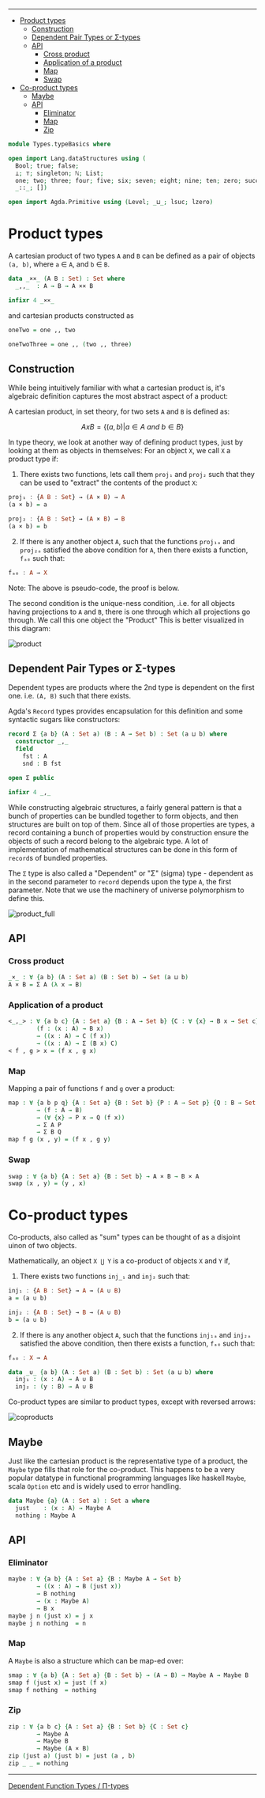 <!-- START doctoc generated TOC please keep comment here to allow auto update -->
<!-- DON'T EDIT THIS SECTION, INSTEAD RE-RUN doctoc TO UPDATE -->
****

- [Product types](#product-types)
  - [Construction](#construction)
  - [Dependent Pair Types or Σ-types](#dependent-pair-types-or-%CF%83-types)
  - [API](#api)
    - [Cross product](#cross-product)
    - [Application of a product](#application-of-a-product)
    - [Map](#map)
    - [Swap](#swap)
- [Co-product types](#co-product-types)
  - [Maybe](#maybe)
  - [API](#api-1)
    - [Eliminator](#eliminator)
    - [Map](#map-1)
    - [Zip](#zip)

<!-- END doctoc generated TOC please keep comment here to allow auto update -->


```agda
module Types.typeBasics where

open import Lang.dataStructures using (
  Bool; true; false;
  ⊥; ⊤; singleton; ℕ; List;
  one; two; three; four; five; six; seven; eight; nine; ten; zero; succ;
  _::_; [])

open import Agda.Primitive using (Level; _⊔_; lsuc; lzero)
```

# Product types

A cartesian product of two types `A` and `B` can be defined as a pair of objects `(a, b)`, where `a` ∈ `A`, and `b` ∈ `B`.

```agda
data _××_ (A B : Set) : Set where
  _,,_  : A → B → A ×× B

infixr 4 _××_
```

and cartesian products constructed as

```agda
oneTwo = one ,, two

oneTwoThree = one ,, (two ,, three)
```

## Construction

While being intuitively familiar with what a cartesian product is, it's algebraic definition captures the most abstract aspect of a product:

A cartesian product, in set theory, for two sets `A` and `B` is defined as:

$$ A x B = \{ (a , b) | a ∈ A ~and~ b ∈ B \} $$

In  type theory, we look at another way of defining product types, just by looking at them as objects in themselves:
For an object `X`, we call `X` a product type if:

1. There exists two functions, lets call them `proj₁` and `proj₂` such that they can be used to "extract" the contents of the product `X`:

```haskell
proj₁ : {A B : Set} → (A × B) → A
(a × b) = a

proj₂ : {A B : Set} → (A × B) → B
(a × b) = b
```

2. If there is any another object `A`, such that the functions `proj₁ₐ` and `proj₂ₐ` satisfied the above condition for `A`, then there exists a function, `fₐ₀` such that:

```haskell
fₐ₀ : A → X
```

Note: The above is pseudo-code, the proof is below.

The second condition is the unique-ness condition, .i.e. for all objects having projections to `A` and `B`, there is one through which all projections go through. We call this one object the "Product" This is better visualized in this diagram:

![product](./product.png)


## Dependent Pair Types or Σ-types

Dependent types are products where the 2nd type is dependent on the first one. i.e. `(A, B)` such that there exists.

Agda's `Record` types provides encapsulation for this definition and some syntactic sugars like constructors:

```agda
record Σ {a b} (A : Set a) (B : A → Set b) : Set (a ⊔ b) where
  constructor _,_
  field
    fst : A
    snd : B fst

open Σ public

infixr 4 _,_
```

While constructing algebraic structures, a fairly general pattern is that a bunch of properties can be bundled together to form objects, and then structures are built on top of them. Since all of those properties are types, a record containing a bunch of properties would by construction ensure the objects of such a record belong to the algebraic type. A lot of implementation of mathematical structures can be done in this form of `record`s of bundled properties.

The `Σ` type is also called a "Dependent" or "Σ" (sigma) type - dependent as in the second parameter to `record` depends upon the type `A`, the first parameter. Note that we use the machinery of universe polymorphism to define this.

![product_full](product_full.png)


## API

### Cross product

```agda
_×_ : ∀ {a b} (A : Set a) (B : Set b) → Set (a ⊔ b)
A × B = Σ A (λ x → B)
```

### Application of a product

```agda
<_,_> : ∀ {a b c} {A : Set a} {B : A → Set b} {C : ∀ {x} → B x → Set c}
        (f : (x : A) → B x)
        → ((x : A) → C (f x))
        → ((x : A) → Σ (B x) C)
< f , g > x = (f x , g x)
```

### Map

Mapping a pair of functions `f` and `g` over a product:

```agda
map : ∀ {a b p q} {A : Set a} {B : Set b} {P : A → Set p} {Q : B → Set q}
        → (f : A → B)
        → (∀ {x} → P x → Q (f x))
        → Σ A P
        → Σ B Q
map f g (x , y) = (f x , g y)
```

### Swap

```agda
swap : ∀ {a b} {A : Set a} {B : Set b} → A × B → B × A
swap (x , y) = (y , x)
```

# Co-product types

Co-products, also called as "sum" types can be thought of as a disjoint uinon of two objects.

Mathematically, an object `X ⋃ Y` is a co-product of objects `X` and `Y` if,

1. There exists two functions `inj_₁` and `inj₂` such that:
```haskell
inj₁ : {A B : Set} → A → (A ∪ B)
a = (a ∪ b)

inj₂ : {A B : Set} → B → (A ∪ B)
b = (a ∪ b)
```

2. If there is any another object `A`, such that the functions `inj₁ₐ` and `inj₂ₐ` satisfied the above condition, then there exists a function, `fₐ₀` such that:

```haskell
fₐ₀ : X → A
```

```agda
data _∪_ {a b} (A : Set a) (B : Set b) : Set (a ⊔ b) where
  inj₁ : (x : A) → A ∪ B
  inj₂ : (y : B) → A ∪ B
```

Co-product types are similar to product types, except with reversed arrows:

![coproducts](coproduct.png)

## Maybe

Just like the cartesian product is the representative type of a product, the `Maybe` type fills that role for the co-product. This happens to be a very popular datatype in functional programming languages like haskell `Maybe`, scala `Option` etc and is widely used to error handling.

```agda
data Maybe {a} (A : Set a) : Set a where
  just    : (x : A) → Maybe A
  nothing : Maybe A
```

## API

### Eliminator

```agda
maybe : ∀ {a b} {A : Set a} {B : Maybe A → Set b}
        → ((x : A) → B (just x))
        → B nothing
        → (x : Maybe A)
        → B x
maybe j n (just x) = j x
maybe j n nothing  = n
```

### Map

A `Maybe` is also a structure which can be map-ed over:

```agda
smap : ∀ {a b} {A : Set a} {B : Set b} → (A → B) → Maybe A → Maybe B
smap f (just x) = just (f x)
smap f nothing  = nothing
```

### Zip

```agda
zip : ∀ {a b c} {A : Set a} {B : Set b} {C : Set c}
        → Maybe A
        → Maybe B
        → Maybe (A × B)
zip (just a) (just b) = just (a , b)
zip _ _ = nothing
```

****
[Dependent Function Types / Π-types](./Types.functions.html)
